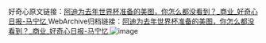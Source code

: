 好奇心原文链接：[阿迪为去年世界杯准备的美图，你怎么都没看到？_商业_好奇心日报-马宁忆 ](https://www.qdaily.com/articles/9980.html)
WebArchive归档链接：[阿迪为去年世界杯准备的美图，你怎么都没看到？_商业_好奇心日报-马宁忆 ](http://web.archive.org/web/20190623155356/https://www.qdaily.com/articles/9980.html)
![image](http://ww3.sinaimg.cn/large/007d5XDply1g3vhgpcb05j30u02xj1kx)